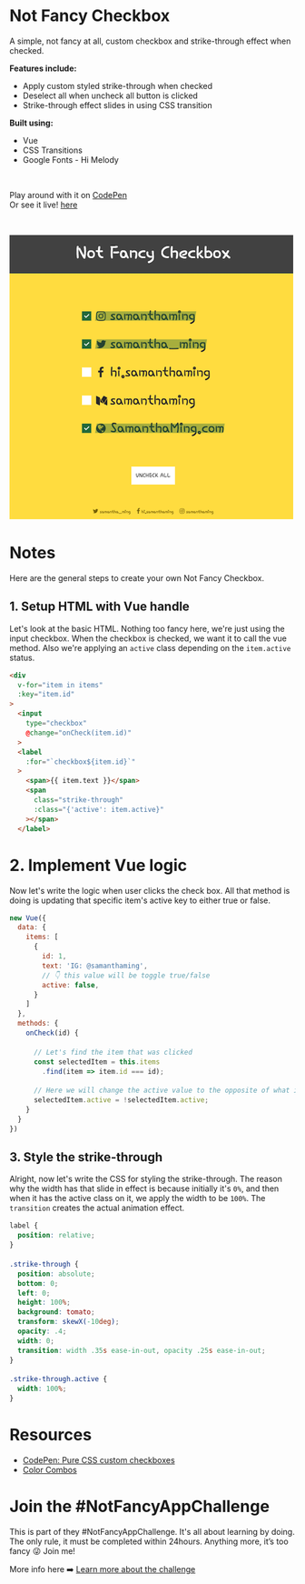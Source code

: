 # Not Fancy Checkbox

A simple, not fancy at all, custom checkbox and strike-through effect when checked.

**Features include:**

- Apply custom styled strike-through when checked
- Deselect all when uncheck all button is clicked
- Strike-through effect slides in using CSS transition


**Built using:**
- Vue
- CSS Transitions
- Google Fonts - Hi Melody

<br>

Play around with it on [CodePen](https://codepen.io/samanthaming/pen/PybWQY)  
Or see it live! [here](https://samanthaming.github.io/not-fancy-checkbox/)

<br>

![App](images/not-fancy-checkbox.png)

# Notes

Here are the general steps to create your own Not Fancy Checkbox.

## 1. Setup HTML with Vue handle

Let's look at the basic HTML. Nothing too fancy here, we're just using the input checkbox. When the checkbox is checked, we want it to call the vue method. Also we're applying an `active` class depending on the `item.active` status.

```html
<div
  v-for="item in items"
  :key="item.id"
>
  <input
    type="checkbox"
    @change="onCheck(item.id)"
  >
  <label 
    :for="`checkbox${item.id}`"
  >
    <span>{{ item.text }}</span>  
    <span 
      class="strike-through"
      :class="{'active': item.active}"
    ></span>
  </label>
```

# 2. Implement Vue logic

Now let's write the logic when user clicks the check box. All that method is doing is updating that specific item's active key to either true or false.

```javascript
new Vue({
  data: {
    items: [
      {
        id: 1,
        text: 'IG: @samanthaming',
        // 👇 this value will be toggle true/false
        active: false, 
      }
    ]
  },
  methods: {
    onCheck(id) {
      
      // Let's find the item that was clicked
      const selectedItem = this.items
        .find(item => item.id === id);
        
      // Here we will change the active value to the opposite of what it is
      selectedItem.active = !selectedItem.active;
    }
  }
})
```

## 3. Style the strike-through

Alright, now let's write the CSS for styling the strike-through. The reason why the width has that slide in effect is because initially it's `0%`, and then when it has the active class on it, we apply the width to be `100%`. The `transition` creates the actual animation effect.

```css
label {
  position: relative;
}

.strike-through {
  position: absolute;
  bottom: 0;
  left: 0;
  height: 100%;
  background: tomato;
  transform: skewX(-10deg); 
  opacity: .4;
  width: 0; 
  transition: width .35s ease-in-out, opacity .25s ease-in-out;
}

.strike-through.active {
  width: 100%;
}
```

# Resources

- [CodePen: Pure CSS custom checkboxes](https://codepen.io/Vestride/pen/dABHx)
- [Color Combos](https://www.colorcombos.com/color-schemes/6663/ColorCombo6663.html)

# Join the #NotFancyAppChallenge

This is part of they #NotFancyAppChallenge. It's all about learning by doing. The only rule, it must be completed within 24hours. Anything more, it’s too fancy 😜 Join me!

More info here ➡️ [Learn more about the challenge](https://github.com/samanthaming/awesome-notfancyappchallenge)
